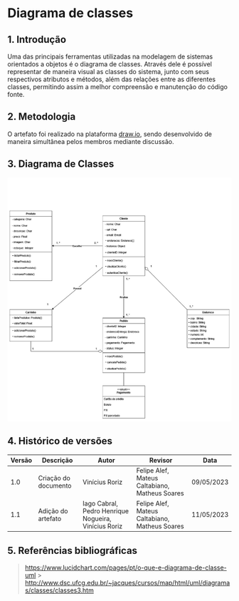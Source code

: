 # Diagrama de classes

## 1. Introdução

Uma das principais ferramentas utilizadas na modelagem de sistemas orientados a objetos é o diagrama de classes. Através dele é possível representar de maneira visual as classes do sistema, junto com seus respectivos atributos e métodos, além das relações entre as diferentes classes, permitindo assim a melhor compreensão e manutenção do código fonte.

## 2. Metodologia

O artefato foi realizado na plataforma [draw.io](https://www.drawio.com/), sendo desenvolvido de maneira simultânea pelos membros mediante discussão.

## 3. Diagrama de Classes

![](./images/classes.jpg)

## 4. Histórico de versões

| Versão | Descrição            | Autor                                                | Revisor                                        | Data       |
| ------ | -------------------- | ---------------------------------------------------- | ---------------------------------------------- | ---------- |
| 1.0    | Criação do documento | Vinícius Roriz                                       | Felipe Alef, Mateus Caltabiano, Matheus Soares | 09/05/2023 |
| 1.1    | Adição do artefato   | Iago Cabral, Pedro Henrique Nogueira, Vinícius Roriz | Felipe Alef, Mateus Caltabiano, Matheus Soares | 11/05/2023 |

## 5. Referências bibliográficas

> https://www.lucidchart.com/pages/pt/o-que-e-diagrama-de-classe-uml > http://www.dsc.ufcg.edu.br/~jacques/cursos/map/html/uml/diagramas/classes/classes3.htm
